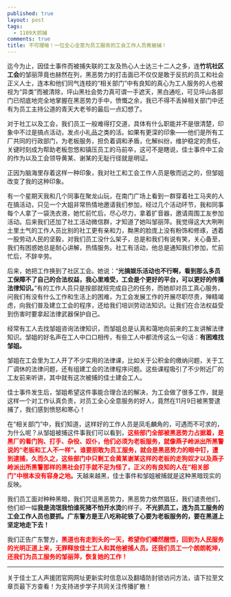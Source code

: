 ```yaml
---
published: true
layout: post
tags: 
  - 1109大抓捕
comments: true
title: 不可理喻！一位全心全意为员工服务的工会工作人员竟被捕！
---
```


迄今为止，因佳士事件而被捕失联的工友及热心人士达三十二人之多，连**竹坑社区工会**的邹丽萍竟也赫然在列，黑恶势力的打击面已不仅仅是敢于反抗的员工和社会正义人士，连本和他们同气连枝的“相关部门”中有良知的真心为工人服务的人也被视为“异类”而被清除，坪山黑社会势力真可谓一手遮天，黑白通吃，可见坪山各部门已彻底地完全地掌握在黑恶势力手中，愤慨之余，我已不得不丢掉相关部门中还有为员工主持公道的青天大老爷的最后一点幻想了。

对于社工以及工会，我们员工一般难得打交道，具体有什么职能并不是很清楚，印象中不过是搞点活动，发点小礼品之类的活。如果有更深的印象——他们是所有工厂共同的行政部门，为老板服务，担负着调和矛盾，化解纠纷，维护稳定的责任，关键时刻成为帮助老板忽悠和镇压员工的马前卒，这可不是瞎说，佳士事件中工会的作为以及工会领导黄某、谢某的无耻行径就是明证。

正因为脑海里存着这样一种印象，我对社工和工会工作人员是敬而远之的，但邹姐改变了我的这种印象。

有一个星期天我和几个同事在聚龙山玩，在南门广场上看到一群穿着社工马夹的人在搞活动，只见一个大姐非常热情地邀请我们参加，经过几个活动环节，我和同事每个人拿了一袋洗衣液，她忙前忙后，尽心尽力，拿着扩音器，邀请周围工友参加活动。后来我们还加了社工活动微信群，才知道了她叫邹丽萍。我觉得这大大咧咧土里土气的工作人员比别的社工更有亲和力，黝黑的脸庞上没有粉饰和修琢，透着一股劳动人民的坚毅，对我们员工没什么架子，总是和我们有说有笑，关心备至，我们有困惑她总是耐心讲解，热情服务。社工有活动，他总是通知我们参加，忙前忙后，不辞辛劳。

后来，她把工作换到了社区工会。她说：“**光搞娱乐活动也不行啊，看到那么多员工保障不了自己的合法权益，我心里难受，工会是个更好的平台，可以更好的传播法律知识。**”有的工作人员只是按部就班完成自己的任务，而她却对员工真心服务，问我们有没有什么工作和生活上的困难，为工会发展工作的开展尽职尽责，殚精竭虑，向我们普及建立工会的程序，还给我们培训劳动法知识。让我们在合法权益受到伤害时要拿起法律武器保护自己。

经常有工人去找邹姐咨询法律知识，而邹姐总是认真和蔼地向前来的工友讲解法律知识。邹姐的好名声在工人中口口相传，有些工人中都流传这么一句话：**有困难找邹姐。**

邹姐在工会里为工人开了不少实用的法律课，比如关于公积金的缴纳问题，关于工厂调休的法律问题，还有组建工会的法律程序问题。这些课程吸引了不少附近厂的工友前来听讲，其中就有这次被捕的佳士建会工人。

佳士事件发生后，邹姐希望这件事能合理合法的解决，为工会做了很多工作，就是这样一个对工作认真负责，对员工全心全意服务的好人，竟然在11月9日被黑警逮捕了，我们感到愤怒和寒心！

在“相关部门”中，我们知道，这样好的工作人员是凤毛麟角的，可遇而不可求的，为什么呢？从邹姐被捕这件事我们可以看到，<span style="color: #ff0000;"><strong>这些部门全部被黑恶势力占据着，是黑厂的看门狗、打手、杂役、奴仆，他们必须为老板服务，就像燕子岭派出所黑警说的“老板和工人不一样”。谁要胆敢为员工服务，就会是黑恶势力的眼中钉，遭到逮捕，久而久之，这些部门中只剩工会黄某谢某这样的老板的走狗奴才以及燕子岭派出所黑警那样的黑社会打手就不足为怪了，正义的有良知的人在“相关部门”中根本没有容身之地。</strong></span>天越来越黑，佳士事件和邹姐被捕就是这种黑暗现实的反映。

我们员工面对种种黑暗，我们咒诅黑恶势力，黑恶势力依然猖狂，我们谴责他们，他们却一幅**我是流氓我怕谁死猪不怕开水烫**的样子。**不光抓员工，连为员工服务的工会工作人员也要抓。广东警方是王八吃称砣铁了心要为老板服务的，要在黑道上坚定地走下去！**

我们正告广东警方，<span style="color: #ff0000;"><strong>黑道也有走到头的一天，希望你们幡然醒悟，回到为人民服务的光明正道上来，无罪释放佳士工人和其他被捕人员。还我们员工一个朗朗乾坤，还我们为员工服务的邹丽萍，恢复她的工作！</strong></span>

---
关于佳士工人声援团官网网址更新实时信息以及翻墙防封锁访问方法，请下拉至文章页最下方查看！为支持进步学子共同关注传播扩散！
